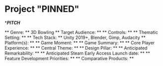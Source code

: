 # Project "PINNED" # 
****PITCH***

** Genre: ** 3D Bowling
** Target Audience: **
** Controls: ** 
** Thematic Setting: ** 
** Tech Stack: ** Unity 2019+, Blender, Gimp, Audacity
** Platform(s): ** 
** Game Moment: ** 
** Game Summary: **
** Core Player Experience: **
** Central Theme: **
** Design Pillar: **
** Anticipated Remarkability: **
** Anticipated Steam Early Access Launch date: **
** Feature Development Priorities: **
** Comparative Products: **

